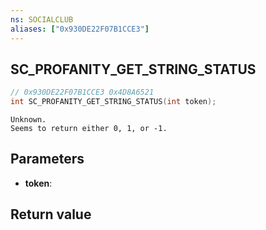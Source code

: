 ```yaml
---
ns: SOCIALCLUB
aliases: ["0x930DE22F07B1CCE3"]
---
```

## SC_PROFANITY_GET_STRING_STATUS

```c
// 0x930DE22F07B1CCE3 0x4D8A6521
int SC_PROFANITY_GET_STRING_STATUS(int token);
```

```
Unknown.  
Seems to return either 0, 1, or -1.  
```

## Parameters
* **token**:

## Return value
